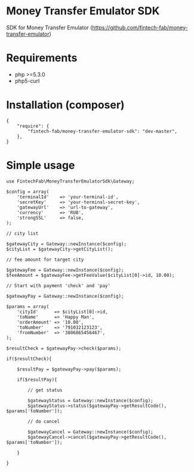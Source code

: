 Money Transfer Emulator SDK
===============

SDK for Money Transfer Emulator (https://github.com/fintech-fab/money-transfer-emulator)

# Requirements

- php >=5.3.0
- php5-curl

# Installation (composer)

    {
        "require": {
            "fintech-fab/money-transfer-emulator-sdk": "dev-master",
        },
    }

# Simple usage

	use FintechFab\MoneyTransferEmulatorSdk\Gateway;

	$config = array(
		'terminalId'    => 'your-terminal-id',
		'secretKey'     => 'your-terminal-secret-key',
		'gatewayUrl'    => 'url-to-gateway',
		'currency'      => 'RUB',
		'strongSSL'     => false,
	);

	// city list

	$gatewayCity = Gateway::newInstance($config);
	$cityList = $gatewayCity->getCityList();

	// fee amount for target city

	$gatewayFee = Gateway::newInstance($config);
	$feeAmount = $gatewayFee->getFeeValue($cityList[0]->id, 10.00);

	// Start with payment 'check' and 'pay'

	$gatewayPay = Gateway::newInstance($config);

	$params = array(
		'cityId'      => $cityList[0]->id,
		'toName'      => 'Happy Man',
		'orderAmount' => '10.00',
		'toNumber'    => '791032123123',
		'fromNumber'  => '3806865456467',
	);

	$resultCheck = $gatewayPay->check($params);

	if($resultCheck){

		$resultPay = $gatewayPay->pay($params);

		if($resultPay){

			// get status

			$gatewayStatus = Gateway::newInstance($config);
			$gatewayStatus->status($gatewayPay->getResultCode(), $params['toNumber']);

			// do cancel

			$gatewayCancel = Gateway::newInstance($config);
			$gatewayCancel->cancel($gatewayPay->getResultCode(), $params['toNumber']);

		}

	}
